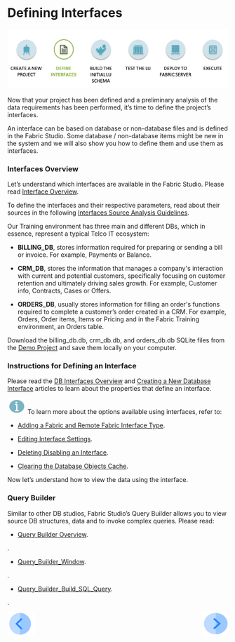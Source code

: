 #   Defining Interfaces

![](/academy/Training_Level_1/03_fabric_basic_LU/images/fabric_main_flow_03.png)

Now that your project has been defined and a preliminary analysis of the data requirements has been performed, it’s time to define the project’s interfaces. 

 An interface can be based on database or non-database files and is defined in the Fabric Studio. Some database / non-database items might be new in the system and we will also show you how to define them and use them as interfaces.

 

### Interfaces Overview

Let’s understand which interfaces are available in the Fabric Studio. Please read [Interface Overview](/articles/05_DB_interfaces/01_interfaces_overview.md).

To define the interfaces and their respective parameters, read about their sources in the following [Interfaces Source Analysis Guidelines](/articles/05_DB_interfaces/02_interfaces_source_analysis_guidelines.md).

Our Training environment has three main and different DBs, which in essence, represent a typical Telco IT ecosystem:

-  **BILLING_DB**, stores information required for preparing or sending a bill or invoice. For example, Payments or Balance. 

- **CRM_DB**, stores the information that manages a company's interaction with current and potential customers, specifically focusing on customer retention and ultimately driving sales growth. For example, Customer info, Contracts, Cases or Offers.

- **ORDERS_DB**, usually stores information for filling an order's functions required to complete a customer’s order created in a CRM. For example, Orders, Order items, Items or Pricing and in the Fabric Training environment, an Orders table. 

 Download the billing_db.db, crm_db.db, and orders_db.db SQLite files from the [Demo Project](/articles/demo_project/SqliteDB) and save them locally on your computer.

### Instructions for Defining an Interface 

Please read the [DB Interfaces Overview](/articles/05_DB_interfaces/03_DB_interfaces_overview.md) and [Creating a New Database Interface](/articles/05_DB_interfaces/04_creating_a_new_database_interface.md) articles to learn about the properties that define an interface. 


![](/academy/Training_Level_1/03_fabric_basic_LU/images/information.png) To learn more about the options available using interfaces, refer to:

- [Adding a Fabric and Remote Fabric Interface Type](/articles/05_DB_interfaces/05_adding_a_fabric_and_remote_fabric_interface_type.md).

- [Editing Interface Settings](/articles/05_DB_interfaces/06_editing_interface_settings.md).

- [Deleting Disabling an Interface](/articles/05_DB_interfaces/07_deleting_disabling_an_interface.md).

- [Clearing the Database Objects Cache](/articles/05_DB_interfaces/08_clearing_the_database_objects_cache.md).


 Now let’s understand how to view the data using the interface.

### Query Builder

Similar to other DB studios, Fabric Studio’s Query Builder allows you to view source DB structures, data and to invoke complex queries. Please read:

- [Query Builder Overview](/articles/11_query_builder/01_query_builder_overview.md).

<!--Once loaded to Git: 11_1 Query Builder Overview-->.

- [Query_Builder_Window]().

<!--Once loaded to Git: 11_2 Query_Builder_Window-->.

- [Query_Builder_Build_SQL_Query]().

<!--Once loaded to Git: 11_3 Query_Builder_Build_SQL_Query-->.

[![Previous](/articles/images/Previous.png)](/academy/Training_Level_1/03_fabric_basic_LU/02_create_a_fabric_project.md)[<img align="right" width="60" height="54" src="/articles/images/Next.png">](/academy/Training_Level_1/03_fabric_basic_LU/05_define_the_interfaces_example_and_exercises.md)  


